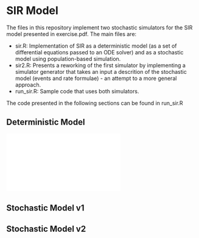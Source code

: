 # SIR Model

The files in this repository implement two stochastic simulators for the SIR model presented in exercise.pdf. The main files are:
* sir.R: Implementation of SIR as a deterministic model (as a set of differential equations passed to an ODE solver) and as a stochastic model using population-based simulation.
* sir2.R: Presents a reworking of the first simulator by implementing a simulator generator that takes an input a descrition of the stochastic model (events and rate formulae) - an attempt to a more general approach.
* run_sir.R: Sample code that uses both simulators. 

The code presented in the following sections can be found in run_sir.R

## Deterministic Model


![Deterministic](sir_ode.pdf)


## Stochastic Model v1





## Stochastic Model v2




